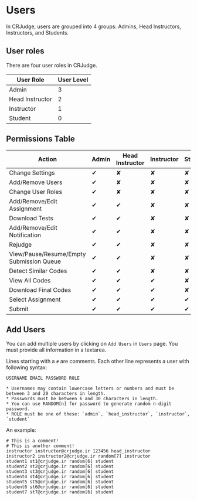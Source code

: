 # Users

In CRJudge, users are grouped into 4 groups: Admins, Head Instructors, Instructors, and Students.

## User roles
There are four user roles in CRJudge.

| User Role       | User Level |
| --------------- | ---------- |
| Admin           | 3          |
| Head Instructor | 2          |
| Instructor      | 1          |
| Student         | 0          |

## Permissions Table 

| Action | Admin    | Head Instructor   | Instructor   | Student |
| ------ | -------- | ----------------- | ------------ | ------- |
| Change Settings   |  ✔  |  ✘  |  ✘  |  ✘  |
| Add/Remove Users   |  ✔  |  ✘  |  ✘  |  ✘  |
| Change User Roles   |  ✔  |  ✘  |  ✘  |  ✘  |
| Add/Remove/Edit Assignment    |  ✔  |  ✔  |  ✘  |  ✘  |
| Download Tests    |  ✔  |  ✔  |  ✘  |  ✘  |
| Add/Remove/Edit Notification    |  ✔  |  ✔  |  ✘  |  ✘  |
| Rejudge   |  ✔  |  ✔  |  ✘  |  ✘  |
| View/Pause/Resume/Empty Submission Queue   |  ✔  |  ✔  |  ✘  |  ✘  |
| Detect Similar Codes   |  ✔  |  ✔  |  ✘  |  ✘  |
| View All Codes    |  ✔  |  ✔  |  ✔  |  ✘  |
| Download Final Codes    |  ✔  |  ✔  |  ✔  |  ✘  |
| Select Assignment |  ✔  |  ✔  |  ✔  |  ✔  |
| Submit            |  ✔  |  ✔  |  ✔  |  ✔  |

## Add Users

You can add multiple users by clicking on `Add Users` in `Users` page. You must provide all information in a textarea.

Lines starting with a `#` are comments. Each other line represents a user with following syntax:

    USERNAME EMAIL PASSWORD ROLE

    * Usernames may contain lowercase letters or numbers and must be between 3 and 20 characters in length.
    * Passwords must be between 6 and 30 characters in length.
    * You can use RANDOM[n] for password to generate random n-digit password.
    * ROLE must be one of these: `admin`, `head_instructor`, `instructor`, `student`

An example:

    # This is a comment!
    # This is another comment!
    instructor instructor@crjudge.ir 123456 head_instructor
    instructor2 instructor2@crjudge.ir random[7] instructor
    student1 st1@crjudge.ir random[6] student
    student2 st2@crjudge.ir random[6] student
    student3 st3@crjudge.ir random[6] student
    student4 st4@crjudge.ir random[6] student
    student5 st5@crjudge.ir random[6] student
    student6 st6@crjudge.ir random[6] student
    student7 st7@crjudge.ir random[6] student

